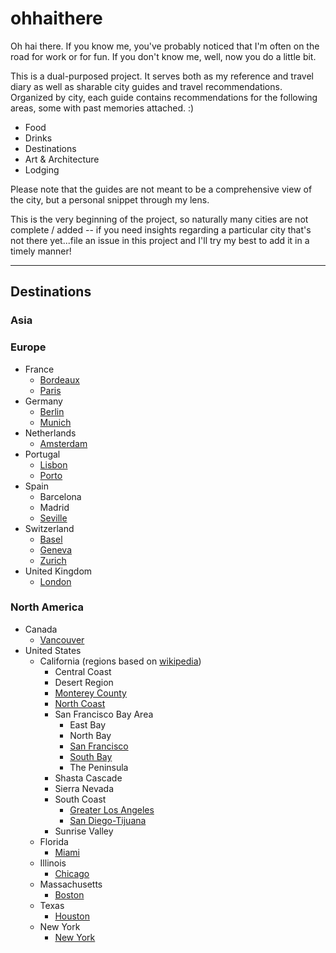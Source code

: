 # ohhaithere

Oh hai there. If you know me, you've probably noticed that I'm often on the road for work or for fun. If you don't know me, well, now you do a little bit.

This is a dual-purposed project. It serves both as my reference and travel diary as well as sharable city guides and travel recommendations. Organized by city, each guide contains recommendations for the following areas, some with past memories attached. :) 
- Food
- Drinks
- Destinations
- Art & Architecture
- Lodging

Please note that the guides are not meant to be a comprehensive view of the city, but a personal snippet through my lens.

This is the very beginning of the project, so naturally many cities are not complete / added -- if you need insights regarding a particular city that's not there yet...file an issue in this project and I'll try my best to add it in a timely manner!

----------

## Destinations

### Asia

### Europe

- France
    - [Bordeaux](/europe/france/bordeaux.md)
    - [Paris](/europe/france/paris.md)
- Germany
    - [Berlin](europe/germany/berlin.md)
    - [Munich](europe/germany/munich.md)
- Netherlands
    - [Amsterdam](europe/netherlands/amsterdam.md)
- Portugal
    - [Lisbon](/europe/portugal/lisbon.md)
    - [Porto](/europe/portugal/porto.md)
- Spain
    - Barcelona
    - Madrid
    - [Seville](/europe/spain/seville.md)
- Switzerland
    - [Basel](europe/switzerland/basel.md)
    - [Geneva](europe/switzerland/geneva.md)
    - [Zurich](europe/switzerland/zurich.md)
- United Kingdom
    - [London](europe/united-kingdom/london.md)

### North America

- Canada
    - [Vancouver](north-america/canada/vancouver.md)
- United States
    - California (regions based on [wikipedia](https://en.wikipedia.org/wiki/List_of_regions_of_California))
        - Central Coast
        - Desert Region
        - [Monterey County](north-america/united-states/california/monterey-county.md)
        - [North Coast](north-america/united-states/california/north-coast.md)
        - San Francisco Bay Area 
            - East Bay
            - North Bay
            - [San Francisco](north-america/united-states/california/san-francisco.md)
            - [South Bay](north-america/united-states/california/south-bay.md)
            - The Peninsula
        - Shasta Cascade
        - Sierra Nevada
        - South Coast
            - [Greater Los Angeles](north-america/united-states/california/greater-los-angeles.md)
            - [San Diego-Tijuana](north-america/united-states/california/san-diego-tijuana.md)
        - Sunrise Valley
    - Florida
        - [Miami](north-america/united-states/florida/miami.md)
    - Illinois
        - [Chicago](north-america/united-states/illinois/chicago.md)
    - Massachusetts
        - [Boston](north-america/united-states/massachusetts/boston.md)
    - Texas
        - [Houston](north-america/united-states/texas/houston.md)
    - New York
        - [New York](north-america/united-states/new-york/new-york.md)